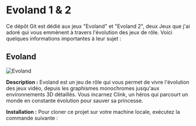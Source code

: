 # Evoland 1 & 2

Ce dépôt Git est dédié aux jeux "Evoland" et "Evoland 2", deux Jeux que j'ai adoré qui vous emmènent à travers l'évolution des jeux de rôle. Voici quelques informations importantes à leur sujet :

## Evoland

![Evoland](Le_1.jpeg)

**Description :** Evoland est un jeu de rôle qui vous permet de vivre l'évolution des jeux vidéo, depuis les graphismes monochromes jusqu'aux environnements 3D détaillés. Vous incarnez Clink, un héros qui parcourt un monde en constante évolution pour sauver sa princesse.

**Installation :** Pour cloner ce projet sur votre machine locale, exécutez la commande suivante :


